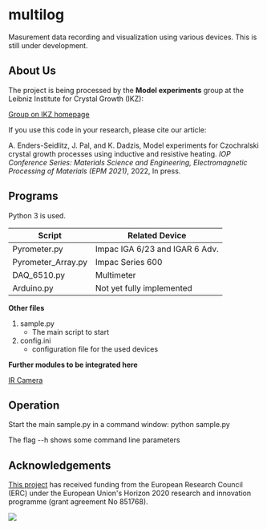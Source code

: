 # multilog

Masurement data recording and visualization using various devices. This is still under development.

## About Us
The project is being processed by the **Model experiments** group at the Leibniz Institute for Crystal Growth (IKZ):

[Group on IKZ homepage](https://www.ikz-berlin.de/en/research/materials-science/section-fundamental-description)

If you use this code in your research, please cite our article:

A. Enders-Seidlitz, J. Pal, and K. Dadzis, Model experiments for Czochralski crystal growth processes using inductive and resistive heating. *IOP Conference Series: Materials Science and Engineering, Electromagnetic Processing of Materials (EPM 2021)*, 2022, In press.

## Programs
Python 3 is used.

Script	    		|	 Related Device  
--------------------|------------------------
Pyrometer.py        |    Impac IGA 6/23 and IGAR 6 Adv.
Pyrometer_Array.py  |    Impac Series 600  
DAQ_6510.py         |    Multimeter 
Arduino.py          |    Not yet fully implemented

__Other files__ 
1. sample.py
    * The main script to start
2. config.ini 
    * configuration file for the used devices

__Further modules to be integrated here__

[IR Camera](https://github.com/nemocrys/IRCamera)

## Operation

Start the main sample.py in a command window:
python sample.py

The flag --h shows some command line parameters

## Acknowledgements

[This project](https://www.researchgate.net/project/NEMOCRYS-Next-Generation-Multiphysical-Models-for-Crystal-Growth-Processes) has received funding from the European Research Council (ERC) under the European Union's Horizon 2020 research and innovation programme (grant agreement No 851768).

<img src="https://raw.githubusercontent.com/nemocrys/pyelmer/master/EU-ERC.png">
